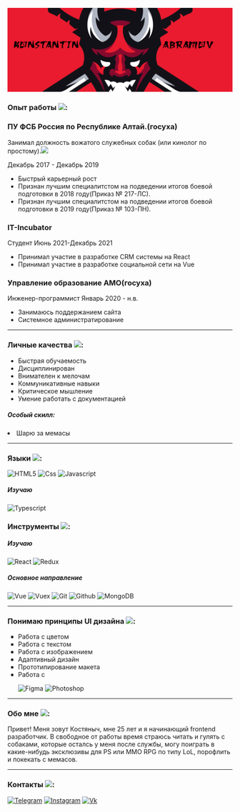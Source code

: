 ![Header](https://github.com/enc0re1337/enc0re1337/blob/main/Assets/Logo.jpg)

### Опыт работы <img src="https://img.icons8.com/external-itim2101-lineal-color-itim2101/64/000000/external-job-human-resource-itim2101-lineal-color-itim2101.png"/>:
### ПУ ФСБ Россия по Республике Алтай.(госуха)
Занимал должность вожатого служебных собак (или кинолог по простому).<img src="https://img.icons8.com/pastel-glyph/64/000000/dog--v4.png"/>

Декабрь 2017 - Декабрь 2019
<ul>
 <li>Быстрый карьерный рост
 <li>Признан лучшим специалитстом на подведении итогов боевой подготовки в 2018 году(Приказ № 217-ЛС).
 <li>Признан лучшим специалитстом на подведении итогов боевой подготовки в 2019 году(Приказ № 103-ПН).
</ul>

### IT-Incubator
Студент
Июнь 2021-Декабрь 2021

<ul>
    <li>Принимал участие в разработке CRM системы на React
    <li>Принимал участие в разработке социальной сети на Vue
</ul>

### Управление образование АМО(госуха)
Инженер-программист
Январь 2020 - н.в.
<ul>
    <li>Занимаюсь поддержанием сайта
    <li>Системное администратирование
</ul>


<hr>

### Личные качества <img src="https://img.icons8.com/external-indigo-line-kalash/48/000000/external-personal-business-management-indigo-line-kalash.png"/>:
<ul>
 <li>Быстрая обучаемость
 <li>Дисциплинирован
 <li>Внимателен к мелочам
 <li>Коммуникативные навыки
 <li>Критическое мышление
 <li>Умение работать с документацией
</ul>

##### Особый скилл:
<li>Шарю за мемасы

<hr>

### Языки <img src="https://img.icons8.com/cotton/64/000000/online-coding.png"/>:

![HTML5](https://img.shields.io/badge/-HTML-090909?style=for-the-badge&logo=HTML5)
![Css](https://img.shields.io/badge/-Css-090909?style=for-the-badge&logo=CSS3&logoColor=4F4FD9)
![Javascript](https://img.shields.io/badge/-Javascript-090909?style=for-the-badge&logo=Javascript&logoColor=FFBF40)
##### Изучаю
![Typescript](https://img.shields.io/badge/-Typescript-090909?style=for-the-badge&logo=Typescript)

### Инструменты <img src="https://img.icons8.com/external-justicon-lineal-color-justicon/64/000000/external-tools-creativity-and-design-justicon-lineal-color-justicon.png"/>:
##### Изучаю
![React](https://img.shields.io/badge/-React-090909?style=for-the-badge&logo=React)
![Redux](https://img.shields.io/badge/-Redux-090909?style=for-the-badge&logo=Redux)
##### Основное направление
![Vue](https://img.shields.io/badge/-Vue-090909?style=for-the-badge&logo=Vue.js&logoColor=329000)
![Vuex](https://img.shields.io/badge/-Vuex-090909?style=for-the-badge&logo=Vue.js)
![Git](https://img.shields.io/badge/-Git-090909?style=for-the-badge&logo=Git)
![Github](https://img.shields.io/badge/-GitHub-090909?style=for-the-badge&logo=GitHub)
![MongoDB](https://img.shields.io/badge/-MongoDB-090909?style=for-the-badge&logo=MongoDB)

<hr>

### Понимаю принципы UI дизайна <img src="https://img.icons8.com/cotton/64/000000/web-design--v2.png"/>:

<ul>
 <li type=square>Работа с цветом
 <li type=square>Работа с текстом
 <li type=square>Работа с изображением
 <li type=square>Адаптивный дизайн
 <li type=square>Прототипирование макета
 <li type=square>Работа с 
 
 ![Figma](https://img.shields.io/badge/-Figma-090909?style=for-the-badge&logo=Figma)
 ![Photoshop](https://img.shields.io/badge/-Photoshop-090909?style=for-the-badge&logo=AdobePhotoshop)
</ul>

<hr>

### Обо мне <img src="https://img.icons8.com/ios-filled/50/000000/guest-male--v2.png"/>:
Привет! Меня зовут Костяныч, мне 25 лет и я начинающий frontend разработчик.
В свободное от работы время страюсь читать и гулять с собаками, которые осталсь у меня после службы, могу поиграть в какие-нибудь эксклюзивы для PS или MMO RPG по типу LoL, порофлить и покекать с мемасов.

<hr>

### Контакты <img src="https://img.icons8.com/material-rounded/24/000000/phone--v1.png"/>:
[![Telegram](https://img.shields.io/badge/-Telega-090909?style=for-the-badge&logo=Telegram)](https://t.me/CRXWW)
[![Instagram](https://img.shields.io/badge/-Insta-090909?style=for-the-badge&logo=Instagram)](https://www.instagram.com/kk.abramov/)
[![Vk](https://img.shields.io/badge/-VK-090909?style=for-the-badge&logo=Vk)](https://vk.com/idmbrouk)
